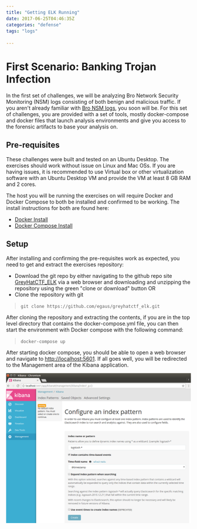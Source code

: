 ```yaml
---
title: "Getting ELK Running"
date: 2017-06-25T04:46:35Z
categories: "defense"
tags: "logs"

---
```


# First Scenario: Banking Trojan Infection

In the first set of challenges, we will be analyzing Bro Network Security Monitoring (NSM) logs consisting of both benign and malicious traffic.  If you aren't already familiar with [Bro NSM logs](https://www.bro.org/sphinx/), you soon will be.  For this set of challenges, you are provided with a set of tools, mostly docker-compose and docker files that launch analysis environments and give you access to the forensic artifacts to base your analysis on.

## Pre-requisites

These challenges were built and tested on an Ubuntu Desktop.  The exercises should work without issue on Linux and Mac OSs.  If you are having issues, it is recommended to use Virtual box or other virtualization software with an Ubuntu Desktop VM and provide the VM at least 8 GB RAM and 2 cores.

The host you will be running the exercises on will require Docker and Docker Compose to both be installed and confirmed to be working.  The install instructions for both are found here:

* [Docker Install](https://www.docker.com/community-edition)
* [Docker Compose Install](https://docs.docker.com/compose/install/)

## Setup

After installing and confirming the pre-requisites work as expected, you need to get and extract the exercises repository:

* Download the git repo by either navigating to the github repo site [GreyHatCTF_ELK](https://github.com/egaus/greyhatctf_elk)  via a web browser and downloading and unzipping the repository using the green "clone or download" button
 OR
* Clone the repository with git

> `git clone https://github.com/egaus/greyhatctf_elk.git`

After cloning the repository and extracting the contents, if you are in the top level directory that contains the docker-compose.yml file, you can then start the environment with Docker compose with the following command:

> `docker-compose up`

After starting docker compose, you should be able to open a web browser and navigate to [http://localhost:5601](http://localhost:5601).  If all goes well, you will be redirected to the Management area of the Kibana application.

![Kibana Image](/defense/navigate_to_kibana.png)
